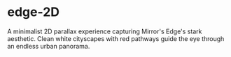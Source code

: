 # edge-2D
A minimalist 2D parallax experience capturing Mirror's Edge's stark aesthetic. Clean white cityscapes with red pathways guide the eye through an endless urban panorama.
